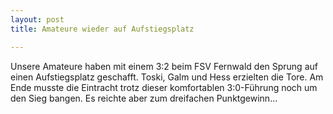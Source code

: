 ```yaml
---
layout: post
title: Amateure wieder auf Aufstiegsplatz

---
```


Unsere Amateure haben mit einem 3:2 beim FSV Fernwald den Sprung auf einen Aufstiegsplatz geschafft. Toski, Galm und Hess erzielten die Tore. Am Ende musste die Eintracht trotz dieser komfortablen 3:0-Führung noch um den Sieg bangen. Es reichte aber zum dreifachen Punktgewinn...



